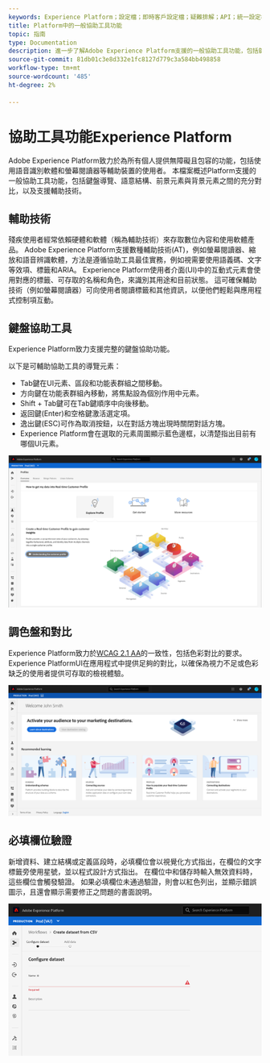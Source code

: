 ```yaml
---
keywords: Experience Platform；設定檔；即時客戶設定檔；疑難排解；API；統一設定檔；統一設定檔；統一；設定檔；rtcp;XDM圖表
title: Platform中的一般協助工具功能
topic: 指南
type: Documentation
description: 進一步了解Adobe Experience Platform支援的一般協助工具功能，包括鍵盤導覽、調色盤和對比，以及輔助技術支援。
source-git-commit: 81db01c3e8d332e1fc8127d779c3a584bb498858
workflow-type: tm+mt
source-wordcount: '485'
ht-degree: 2%

---
```



# 協助工具功能Experience Platform

Adobe Experience Platform致力於為所有個人提供無障礙且包容的功能，包括使用語音識別軟體和螢幕閱讀器等輔助裝置的使用者。 本檔案概述Platform支援的一般協助工具功能，包括鍵盤導覽、語意結構、前景元素與背景元素之間的充分對比，以及支援輔助技術。

## 輔助技術

殘疾使用者經常依賴硬體和軟體（稱為輔助技術）來存取數位內容和使用軟體產品。 Adobe Experience Platform支援數種輔助技術(AT)，例如螢幕閱讀器、縮放和語音辨識軟體，方法是遵循協助工具最佳實務，例如視需要使用語義碼、文字等效項、標籤和ARIA。 Experience Platform使用者介面(UI)中的互動式元素會使用對應的標籤、可存取的名稱和角色，來識別其用途和目前狀態。 這可確保輔助技術（例如螢幕閱讀器）可向使用者閱讀標籤和其他資訊，以便他們輕鬆與應用程式控制項互動。

## 鍵盤協助工具

Experience Platform致力支援完整的鍵盤協助功能。

以下是可輔助協助工具的導覽元素：
* Tab鍵在UI元素、區段和功能表群組之間移動。
* 方向鍵在功能表群組內移動，將焦點設為個別作用中元素。
* Shift + Tab鍵可在Tab鍵順序中向後移動。
* 返回鍵(Enter)和空格鍵激活選定項。
* 逸出鍵(ESC)可作為取消按鈕，以在對話方塊出現時關閉對話方塊。
* Experience Platform會在選取的元素周圍顯示藍色邊框，以清楚指出目前有哪個UI元素。

![出現在所選元素周圍的藍色邊框，表示已套用焦點。](images/profile-overview-tab.png)

## 調色盤和對比

Experience Platform致力於[WCAG 2.1 AA](https://www.w3.org/TR/WCAG/)的一致性，包括色彩對比的要求。 Experience PlatformUI在應用程式中提供足夠的對比，以確保為視力不足或色彩缺乏的使用者提供可存取的檢視體驗。

![Experience PlatformUI首頁上顯示的調色盤和對比。](images/homepage.png)

## 必填欄位驗證

新增資料、建立結構或定義區段時，必填欄位會以視覺化方式指出，在欄位的文字標籤旁使用星號，並以程式設計方式指出。 在欄位中和儲存時輸入無效資料時，這些欄位會觸發驗證。 如果必填欄位未通過驗證，則會以紅色列出，並顯示錯誤圖示，且還會顯示需要修正之問題的書面說明。

![尚未通過驗證的必填欄位的特寫。欄位以紅色顯示，並且顯示錯誤表徵圖。](images/field-validation.png)